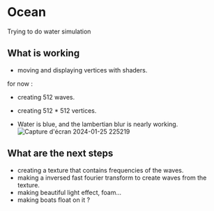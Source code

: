 # Ocean
 Trying to do water simulation
## What is working
- moving and displaying vertices with shaders.
  
for now :
- creating 512 waves.
- creating 512 * 512 vertices.

- Water is blue, and the lambertian blur is nearly working.
![Capture d'écran 2024-01-25 225219](https://github.com/RemiCazoulat/Ocean-simulation/assets/61828714/2f06fabf-f99c-45ee-b845-b3e2559342d7)

## What are the next steps
- creating a texture that contains frequencies of the waves.
- making a inversed fast fourier transform to create waves from the texture.
- making beautiful light effect, foam...
- making boats float on it ?

